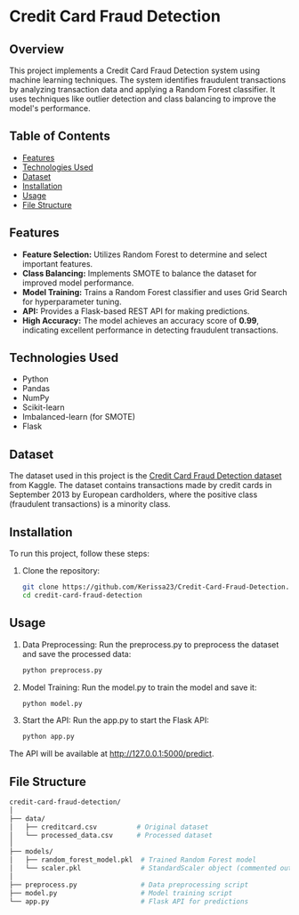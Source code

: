 # Credit Card Fraud Detection

## Overview
This project implements a Credit Card Fraud Detection system using machine learning techniques. The system identifies fraudulent transactions by analyzing transaction data and applying a Random Forest classifier. It uses techniques like outlier detection and class balancing to improve the model's performance.

## Table of Contents
- [Features](#features)
- [Technologies Used](#technologies-used)
- [Dataset](#dataset)
- [Installation](#installation)
- [Usage](#usage)
- [File Structure](#file-structure)

## Features
- **Feature Selection:** Utilizes Random Forest to determine and select important features.
- **Class Balancing:** Implements SMOTE to balance the dataset for improved model performance.
- **Model Training:** Trains a Random Forest classifier and uses Grid Search for hyperparameter tuning.
- **API:** Provides a Flask-based REST API for making predictions.
- **High Accuracy:** The model achieves an accuracy score of **0.99**, indicating excellent performance in detecting fraudulent transactions.

## Technologies Used
- Python
- Pandas
- NumPy
- Scikit-learn
- Imbalanced-learn (for SMOTE)
- Flask
  
## Dataset
The dataset used in this project is the [Credit Card Fraud Detection dataset](https://www.kaggle.com/datasets/mlg-ulb/creditcardfraud) from Kaggle. The dataset contains transactions made by credit cards in September 2013 by European cardholders, where the positive class (fraudulent transactions) is a minority class.

## Installation
To run this project, follow these steps:

1. Clone the repository:
   ```bash
   git clone https://github.com/Kerissa23/Credit-Card-Fraud-Detection.git
   cd credit-card-fraud-detection

## Usage
1. Data Preprocessing:
   Run the preprocess.py to preprocess the dataset and save the processed data:
   ```bash
   python preprocess.py
2. Model Training:
   Run the model.py to train the model and save it:
   ```bash
   python model.py
3. Start the API:
   Run the app.py to start the Flask API:
   ```bash
   python app.py
  The API will be available at http://127.0.0.1:5000/predict.

## File Structure
```graphql
credit-card-fraud-detection/
│
├── data/
│   ├── creditcard.csv          # Original dataset
│   └── processed_data.csv      # Processed dataset
│
├── models/
│   ├── random_forest_model.pkl  # Trained Random Forest model
│   └── scaler.pkl               # StandardScaler object (commented out in preprocess.py)
│
├── preprocess.py                # Data preprocessing script
├── model.py                     # Model training script
└── app.py                       # Flask API for predictions
